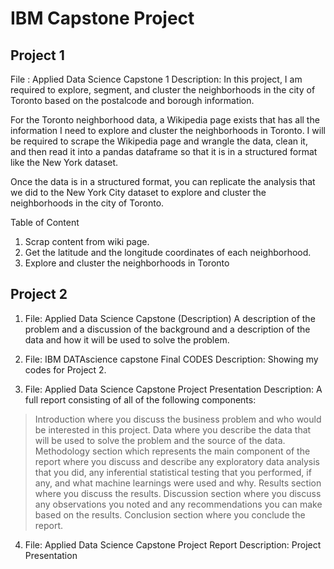 # IBM Capstone Project

## Project 1
File : Applied Data Science Capstone 1
Description: 
In this project, I am required to explore, segment, and cluster the neighborhoods in the city of Toronto based on the postalcode and borough information.

For the Toronto neighborhood data, a Wikipedia page exists that has all the information I need to explore and cluster the neighborhoods in Toronto. I will be required to scrape the Wikipedia page and wrangle the data, clean it, and then read it into a pandas dataframe so that it is in a structured format like the New York dataset.

Once the data is in a structured format, you can replicate the analysis that we did to the New York City dataset to explore and cluster the neighborhoods in the city of Toronto.

Table of Content
1. Scrap content from wiki page.
2. Get the latitude and the longitude coordinates of each neighborhood.
3. Explore and cluster the neighborhoods in Toronto

## Project 2
1. File: Applied Data Science Capstone (Description)
A description of the problem and a discussion of the background and a description of the data and how it will be used to solve the problem.

2. File: IBM DATAscience capstone Final CODES
Description: Showing my codes for Project 2.

3. File: Applied Data Science Capstone Project Presentation
Description:
A full report consisting of all of the following components:

> Introduction where you discuss the business problem and who would be interested in this project.
> Data where you describe the data that will be used to solve the problem and the source of the data.
> Methodology section which represents the main component of the report where you discuss and describe any exploratory data analysis that you did, any inferential statistical testing that you performed, if any, and what machine learnings were used and why.
> Results section where you discuss the results.
> Discussion section where you discuss any observations you noted and any recommendations you can make based on the results.
> Conclusion section where you conclude the report.

4. File: Applied Data Science Capstone Project Report
Description:
Project Presentation



